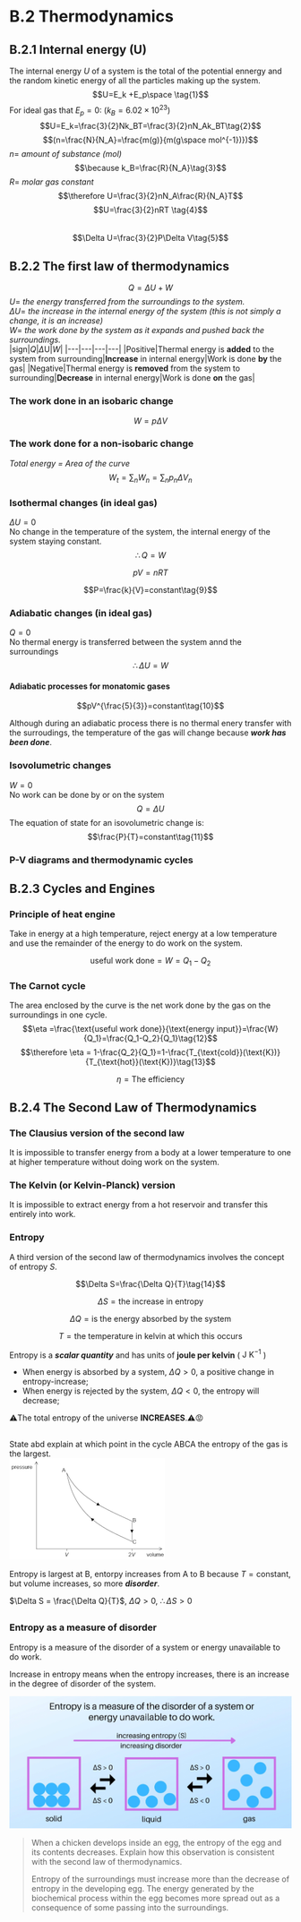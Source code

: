 # B.2 Thermodynamics
## B.2.1 Internal energy (U)
The internal energy $U$ of a system is the total of the potential ennergy and the random kinetic energy of all the particles making up the system.  
$$U=E_k +E_p\space \tag{1}$$
For ideal gas that $E_p = 0$: ($k_B=6.02\times 10^{23}$)
$$U=E_k=\frac{3}{2}Nk_BT=\frac{3}{2}nN_Ak_BT\tag{2}$$
$$(n=\frac{N}{N_A}=\frac{m(g)}{m(g\space mol^{-1})})$$
$n =$ *amount of substance (mol)*
$$\because k_B=\frac{R}{N_A}\tag{3}$$
$R =$ *molar gas constant*
$$\therefore U=\frac{3}{2}nN_A\frac{R}{N_A}T$$
$$U=\frac{3}{2}nRT \tag{4}$$  
$$\Delta U=\frac{3}{2}P\Delta V\tag{5}$$

## B.2.2 The first law of thermodynamics
$$Q=\Delta U+W\tag{6}$$
$U=$  *the energy transferred from the surroundings to the system.*  
$\Delta U =$ *the increase in the internal energy of the system (this is not simply a change, it is an increase)*  
$W=$ *the work done by the system as it expands and pushed back the surroundings.*  
|sign|$Q$|$\Delta$U|$W$|
|---|---|---|---|
|Positive|Thermal energy is **added** to the system from surrounding|**Increase** in internal energy|Work is done **by** the gas|
|Negative|Thermal energy is **removed** from the system to surrounding|**Decrease** in internal energy|Work is done **on** the gas|

### The work done in an isobaric change 
$$W=p\Delta V \tag{7}$$

###  The work done for a non-isobaric change
*Total energy = Area of the curve*
$$W_t=\sum_n W_n=\sum_n p_n \Delta V_n$$

### Isothermal changes (in ideal gas)
$\Delta U=0$  
No change in the temperature of the system, the internal energy of the system staying constant.  
$$\therefore Q=W$$

$$pV=nRT\tag{8}$$  

$$P=\frac{k}{V}=constant\tag{9}$$

### Adiabatic changes (in ideal gas)
$Q=0$  
No thermal energy is transferred between the system annd the surroundings
$$\therefore \Delta U=W$$

#### Adiabatic processes for monatomic gases
$$pV^{\frac{5}{3}}=constant\tag{10}$$

Although during an adiabatic process there is no thermal enery transfer with the surroudings, the temperature of the gas will change because ***work has been done***.  

### Isovolumetric changes
$W=0$  
No work can be done by or on the system  
$$Q=\Delta U$$ 
The equation of state for an isovolumetric change is: 
$$\frac{P}{T}=constant\tag{11}$$

### P-V diagrams and thermodynamic cycles

## B.2.3 Cycles and Engines
### Principle of heat engine
Take in energy at a high temperature, reject energy at a low temperature and use the remainder of the energy to do work on the system.  

$$\text{useful work done}=W=Q_1-Q_2$$  

### The Carnot cycle
The area enclosed by the curve is the net work done by the gas on the surroundings in one cycle.  
$$\eta =\frac{\text{useful work done}}{\text{energy input}}=\frac{W}{Q_1}=\frac{Q_1-Q_2}{Q_1}\tag{12}$$
$$\therefore \eta = 1-\frac{Q_2}{Q_1}=1-\frac{T_{\text{cold}}(\text{K})}{T_{\text{hot}}(\text{K})}\tag{13}$$  

$$\eta = \text{The efficiency}$$

## B.2.4 The Second Law of Thermodynamics  

### The Clausius version of the second law  
It is impossible to transfer energy from a body at a lower temperature to one at higher temperature without doing work on the system.  

### The Kelvin (or Kelvin-Planck) version  
It is impossible to extract energy from a hot reservoir and transfer this entirely into work.  

### Entropy  
A third version of the second law of thermodynamics involves the concept of entropy $S$.  

$$\Delta S=\frac{\Delta Q}{T}\tag{14}$$  

$$\Delta S = \text{the increase in entropy}$$  

$$\Delta Q = \text{is the energy absorbed by the system}$$  

$$T = \text{the temperature in kelvin at which this occurs}$$  

Entropy is a ***scalar quantity*** and has units of **joule per kelvin** ( $\text{J K}^{-1}$ )

* When energy is absorbed by a system, $\Delta Q>0$, a positive change in entropy-increase;  
* When energy is rejected by the system, $\Delta Q<0$, the entropy will decrease;  

⚠️The total entropy of the universe **INCREASES**.⚠️😡  

##

State abd explain at which point in the cycle ABCA the entropy of the gas is the largest.  
![shapeOfTheCurve](/IBDP_Physics_HL/Topic%20B%20Engineering/image/cycle%20ABCA.png)

Entropy is largest at B, entorpy increases from A to B because $T=\text{constant}$, but volume increases, so more ***disorder***.  

$\Delta S = \frac{\Delta Q}{T}$, $\Delta Q>0$, $\therefore \Delta S>0$

##

### Entropy as a measure of disorder  
Entropy is a measure of the disorder of a system or energy unavailable to do work.  

Increase in entropy means when the entropy increases, there is an increase in the degree of disorder of the system.  

![shapeOfTheCurve](/IBDP_Physics_HL/Topic%20B%20Engineering/image/16-enigmatic-facts-about-entropy-1694212091.jpg)  

> When a chicken develops inside an egg, the entropy of the egg and its contents decreases. Explain how this observation is consistent with the second law of thermodynamics.  
>
> Entropy of the surroundings must increase more than the decrease of entropy in the developing egg. The energy generated by the biochemical process within the egg becomes more spread out as a consequence of some passing into the surroundings.  
